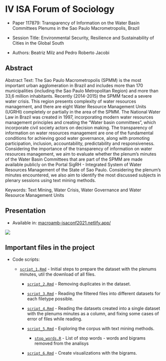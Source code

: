 
<!-- README.md is generated from README.Rmd. Please edit that file -->

# IV ISA Forum of Sociology

-   Paper 117879: Transparency of Information on the Water Basin
    Committees Plenums in the Sao Paulo Macrometropolis, Brazil

-   Session Title: Environmental Security, Resilience and Sustainability
    of Cities in the Global South

-   Authors: Beatriz Milz and Pedro Roberto Jacobi

<!-- badges: start -->
<!-- badges: end -->

## Abstract

Abstract Text: The Sao Paulo Macrometropolis (SPMM) is the most
important urban agglomeration in Brazil and includes more than 170
municipalities (including the Sao Paulo Metropolitan Region) and more
than 33,6 million inhabitants. Recently (2014-2015) the SPMM faced a
severe water crisis. This region presents complexity of water resources
management, and there are eight Water Resource Management Units (UGRHI)
completely or partially in the area of the SPMM. The National Water Law
in Brazil was created in 1997, incorporating modern water resources
management principles and creating the “Water basin committees”, which
incorporate civil society actors on decision making. The transparency of
information on water resources management are one of the fundamental
conditions for achieving good water governance, along with promoting
participation, inclusion, accountability, predictability and
responsiveness. Considering the importance of the transparency of
information on water resources management, we aim to evaluate whether
the plenum’s minutes of the Water Basin Committees that are part of the
SPMM are made available publicly on the Portal SigRH - Integrated System
of Water Resources Management of the State of Sao Paulo. Considering the
plenum’s minutes encountered, we also aim to identify the most discussed
subjects in plenary sessions using text mining methods.

Keywords: Text Mining, Water Crisis, Water Governance and Water Resource
Management Units

## Presentation

-   Available in:
    [macroamb-isaconf2021.netlify.app/](https://macroamb-isaconf2021.netlify.app/)

[![](https://macroamb-isaconf2021.netlify.app/img/share-card.png)<!-- -->](https://macroamb-isaconf2021.netlify.app/)

## Important files in the project

-   Code scripts:
    -   [`script_1.Rmd`](https://github.com/beatrizmilz/IV_ISA_2021/blob/master/script_1.Rmd) -
        Initial steps to prepare the dataset with the plenums minutes,
        util the download of all files.

        -   [`script_2.Rmd`](https://github.com/beatrizmilz/IV_ISA_2021/blob/master/script_2.Rmd) -
            Removing duplicates in the dataset.

        -   [`script_3.Rmd`](https://github.com/beatrizmilz/IV_ISA_2021/blob/master/script_3.Rmd) -
            Reading the filtered files into different datasets for each
            filetype possible.

        -   [`script_4.Rmd`](https://github.com/beatrizmilz/IV_ISA_2021/blob/master/script_4.Rmd) -
            Reading the datasets created into a single dataset with the
            plenums minutes as a column, and fixing some cases of error
            of files while reading.

        -   [`script_5.Rmd`](https://github.com/beatrizmilz/IV_ISA_2021/blob/master/script_5.Rmd) -
            Exploring the corpus with text mining methods.

            -   [`stop_words.R`](https://github.com/beatrizmilz/IV_ISA_2021/blob/master/stop_words.R) -
                List of stop words - words and bigrams removed from the
                analisys

        -   [`script_6.Rmd`](https://github.com/beatrizmilz/IV_ISA_2021/blob/master/script_6.Rmd) -
            Create visualizations with the bigrams.

